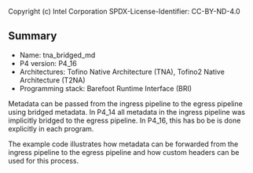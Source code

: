 
Copyright (c) Intel Corporation
SPDX-License-Identifier: CC-BY-ND-4.0


## Summary

* Name: tna_bridged_md
* P4 version: P4_16
* Architectures: Tofino Native Architecture (TNA), Tofino2 Native Architecture (T2NA)
* Programming stack: Barefoot Runtime Interface (BRI)

Metadata can be passed from the ingress pipeline to the egress pipeline using
bridged metadata. In P4_14 all metadata in the ingress pipeline was implicitly
bridged to the egress pipeline. In P4_16, this has bo be is done explicitly in
each program. 

The example code illustrates how metadata can be forwarded from the ingress 
pipeline to the egress pipeline and how custom headers can be used for this 
process.
